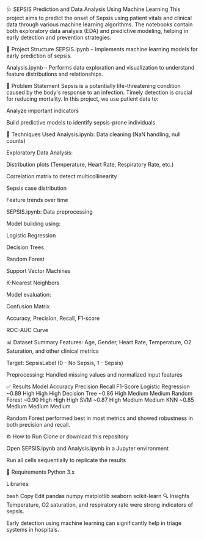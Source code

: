 🩺 SEPSIS Prediction and Data Analysis Using Machine Learning
This project aims to predict the onset of Sepsis using patient vitals and clinical data through various machine learning algorithms. The notebooks contain both exploratory data analysis (EDA) and predictive modeling, helping in early detection and prevention strategies.

📁 Project Structure
SEPSIS.ipynb – Implements machine learning models for early prediction of sepsis.

Analysis.ipynb – Performs data exploration and visualization to understand feature distributions and relationships.

📌 Problem Statement
Sepsis is a potentially life-threatening condition caused by the body's response to an infection. Timely detection is crucial for reducing mortality. In this project, we use patient data to:

Analyze important indicators

Build predictive models to identify sepsis-prone individuals

🧠 Techniques Used
Analysis.ipynb:
Data cleaning (NaN handling, null counts)

Exploratory Data Analysis:

Distribution plots (Temperature, Heart Rate, Respiratory Rate, etc.)

Correlation matrix to detect multicollinearity

Sepsis case distribution

Feature trends over time

SEPSIS.ipynb:
Data preprocessing

Model building using:

Logistic Regression

Decision Trees

Random Forest

Support Vector Machines

K-Nearest Neighbors

Model evaluation:

Confusion Matrix

Accuracy, Precision, Recall, F1-score

ROC-AUC Curve

📊 Dataset Summary
Features: Age, Gender, Heart Rate, Temperature, O2 Saturation, and other clinical metrics

Target: SepsisLabel (0 - No Sepsis, 1 - Sepsis)

Preprocessing: Handled missing values and normalized input features

✅ Results
Model	Accuracy	Precision	Recall	F1-Score
Logistic Regression	~0.89	High	High	High
Decision Tree	~0.86	High	Medium	Medium
Random Forest	~0.90	High	High	High
SVM	~0.87	High	Medium	Medium
KNN	~0.85	Medium	Medium	Medium

Random Forest performed best in most metrics and showed robustness in both precision and recall.

⚙️ How to Run
Clone or download this repository

Open SEPSIS.ipynb and Analysis.ipynb in a Jupyter environment

Run all cells sequentially to replicate the results

🧾 Requirements
Python 3.x

Libraries:

bash
Copy
Edit
pandas
numpy
matplotlib
seaborn
scikit-learn
🔍 Insights
Temperature, O2 saturation, and respiratory rate were strong indicators of sepsis.

Early detection using machine learning can significantly help in triage systems in hospitals.
